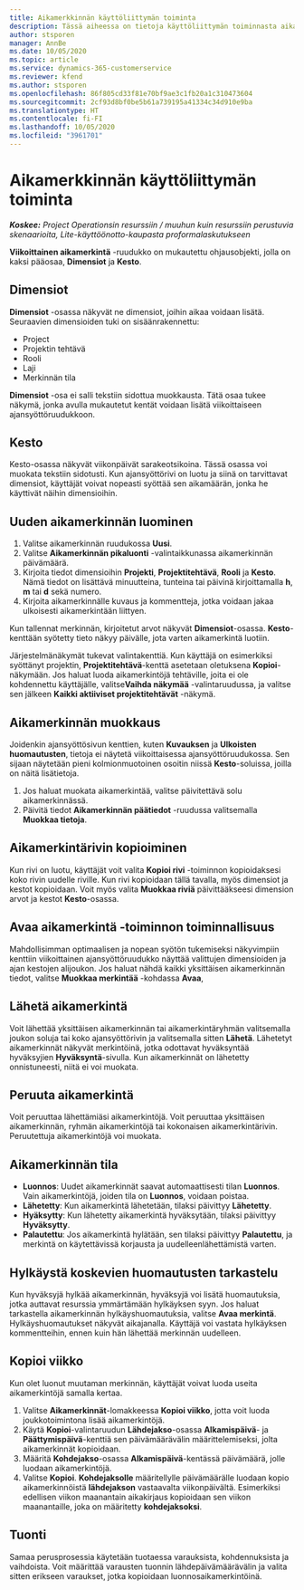 ```yaml
---
title: Aikamerkkinnän käyttöliittymän toiminta
description: Tässä aiheessa on tietoja käyttöliittymän toiminnasta aikamerkkinnässä.
author: stsporen
manager: AnnBe
ms.date: 10/05/2020
ms.topic: article
ms.service: dynamics-365-customerservice
ms.reviewer: kfend
ms.author: stsporen
ms.openlocfilehash: 86f805cd33f81e70bf9ae3c1fb20a1c310473604
ms.sourcegitcommit: 2cf93d8bf0be5b61a739195a41334c34d910e9ba
ms.translationtype: HT
ms.contentlocale: fi-FI
ms.lasthandoff: 10/05/2020
ms.locfileid: "3961701"
---
```

# <a name="time-entry-ui-behavior"></a>Aikamerkkinnän käyttöliittymän toiminta

_**Koskee:** Project Operationsin resurssiin / muuhun kuin resurssiin perustuvia skenaarioita, Lite-käyttöönotto-kaupasta proformalaskutukseen_


**Viikoittainen aikamerkintä** -ruudukko on mukautettu ohjausobjekti, jolla on kaksi pääosaa, **Dimensiot** ja **Kesto**.

## <a name="dimensions"></a>Dimensiot
**Dimensiot** -osassa näkyvät ne dimensiot, joihin aikaa voidaan lisätä. Seuraavien dimensioiden tuki on sisäänrakennettu:

  - Project
  - Projektin tehtävä
  - Rooli
  - Laji
  - Merkinnän tila

**Dimensiot** -osa ei salli tekstiin sidottua muokkausta. Tätä osaa tukee näkymä, jonka avulla mukautetut kentät voidaan lisätä viikoittaiseen ajansyöttöruudukkoon.

## <a name="duration"></a>Kesto
Kesto-osassa näkyvät viikonpäivät sarakeotsikoina. Tässä osassa voi muokata tekstiin sidotusti. Kun ajansyöttörivi on luotu ja siinä on tarvittavat dimensiot, käyttäjät voivat nopeasti syöttää sen aikamäärän, jonka he käyttivät näihin dimensioihin.

## <a name="create-a-new-time-entry"></a>Uuden aikamerkinnän luominen

1. Valitse aikamerkinnän ruudukossa **Uusi**. 
2. Valitse **Aikamerkinnän pikaluonti** -valintaikkunassa aikamerkinnän päivämäärä.
3. Kirjoita tiedot dimensioihin **Projekti**, **Projektitehtävä**, **Rooli** ja **Kesto**. Nämä tiedot on lisättävä minuutteina, tunteina tai päivinä kirjoittamalla **h**, **m** tai **d** sekä numero. 
4. Kirjoita aikamerkinnälle kuvaus ja kommentteja, jotka voidaan jakaa ulkoisesti aikamerkintään liittyen. 

Kun tallennat merkinnän, kirjoitetut arvot näkyvät **Dimensiot**-osassa. **Kesto**-kenttään syötetty tieto näkyy päivälle, jota varten aikamerkintä luotiin.

Järjestelmänäkymät tukevat valintakenttiä. Kun käyttäjä on esimerkiksi syöttänyt projektin, **Projektitehtävä**-kenttä asetetaan oletuksena **Kopioi**-näkymään. Jos haluat luoda aikamerkintöjä tehtäville, joita ei ole kohdennettu käyttäjälle, valitse**Vaihda näkymää** -valintaruudussa, ja valitse sen jälkeen **Kaikki aktiiviset projektitehtävät** -näkymä.

## <a name="edit-a-time-entry"></a>Aikamerkinnän muokkaus 
Joidenkin ajansyöttösivun kenttien, kuten **Kuvauksen** ja **Ulkoisten huomautusten**, tietoja ei näytetä viikoittaisessa ajansyöttöruudukossa. Sen sijaan näytetään pieni kolmionmuotoinen osoitin niissä **Kesto**-soluissa, joilla on näitä lisätietoja. 

1. Jos haluat muokata aikamerkintää, valitse päivitettävä solu aikamerkinnässä.
2. Päivitä tiedot **Aikamerkinnän päätiedot** -ruudussa valitsemalla **Muokkaa tietoja**. 

## <a name="copy-a-time-entry-row"></a>Aikamerkintärivin kopioiminen
Kun rivi on luotu, käyttäjät voit valita **Kopioi rivi** -toiminnon kopioidaksesi koko rivin uudelle riville. Kun rivi kopioidaan tällä tavalla, myös dimensiot ja kestot kopioidaan. Voit myös valita **Muokkaa riviä** päivittääkseesi dimension arvot ja kestot **Kesto**-osassa.

## <a name="open-a-time-entry-behavior"></a>Avaa aikamerkintä -toiminnon toiminnallisuus
Mahdollisimman optimaalisen ja nopean syötön tukemiseksi näkyvimpiin kenttiin viikoittainen ajansyöttöruudukko näyttää valittujen dimensioiden ja ajan kestojen alijoukon. Jos haluat nähdä kaikki yksittäisen aikamerkinnän tiedot, valitse **Muokkaa merkintää** -kohdassa **Avaa**,

## <a name="submit-a-time-entry"></a>Lähetä aikamerkintä
Voit lähettää yksittäisen aikamerkinnän tai aikamerkintäryhmän valitsemalla joukon soluja tai koko ajansyöttörivin ja valitsemalla sitten **Lähetä**. Lähetetyt aikamerkinnät näkyvät merkintöinä, jotka odottavat hyväksyntää hyväksyjien **Hyväksyntä**-sivulla. Kun aikamerkinnät on lähetetty onnistuneesti, niitä ei voi muokata.

## <a name="recall-a-time-entry"></a>Peruuta aikamerkintä
Voit peruuttaa lähettämiäsi aikamerkintöjä. Voit peruuttaa yksittäisen aikamerkinnän, ryhmän aikamerkintöjä tai kokonaisen aikamerkintärivin. Peruutettuja aikamerkintöjä voi muokata.

## <a name="time-entry-status"></a>Aikamerkinnän tila

- **Luonnos**: Uudet aikamerkinnät saavat automaattisesti tilan **Luonnos**. Vain aikamerkintöjä, joiden tila on **Luonnos**, voidaan poistaa.
- **Lähetetty**: Kun aikamerkintä lähetetään, tilaksi päivittyy **Lähetetty**. 
- **Hyäksytty**: Kun lähetetty aikamerkintä hyväksytään, tilaksi päivittyy **Hyväksytty**. 
- **Palautettu**: Jos aikamerkintä hylätään, sen tilaksi päivittyy **Palautettu**, ja merkintä on käytettävissä korjausta ja uudelleenlähettämistä varten. 

## <a name="view-rejection-comments"></a>Hylkäystä koskevien huomautusten tarkastelu
Kun hyväksyjä hylkää aikamerkinnän, hyväksyjä voi lisätä huomautuksia, jotka auttavat resurssia ymmärtämään hylkäyksen syyn. Jos haluat tarkastella aikamerkinnän hylkäyshuomautuksia, valitse **Avaa merkintä**. Hylkäyshuomautukset näkyvät aikajanalla. Käyttäjä voi vastata hylkäyksen kommentteihin, ennen kuin hän lähettää merkinnän uudelleen.

## <a name="copy-week"></a>Kopioi viikko
Kun olet luonut muutaman merkinnän, käyttäjät voivat luoda useita aikamerkintöjä samalla kertaa.

1. Valitse **Aikamerkinnät**-lomakkeessa **Kopioi viikko**, jotta voit luoda joukkotoimintona lisää aikamerkintöjä. 
2. Käytä **Kopioi**-valintaruudun **Lähdejakso**-osassa **Alkamispäivä**- ja **Päättymispäivä**-kenttiä sen päivämäärävälin määrittelemiseksi, jolta aikamerkinnät kopioidaan. 
3. Määritä **Kohdejakso**-osassa **Alkamispäivä**-kentässä päivämäärä, jolle luodaan aikamerkintöjä. 
4. Valitse **Kopioi**. **Kohdejaksolle** määritellylle päivämäärälle luodaan kopio aikamerkinnöistä **lähdejakson** vastaavalta viikonpäivältä. Esimerkiksi edellisen viikon maanantain aikakirjaus kopioidaan sen viikon maanantaille, joka on määritetty **kohdejaksoksi**.

## <a name="import"></a>Tuonti
Samaa perusprosessia käytetään tuotaessa varauksista, kohdennuksista ja vaihdoista. Voit määrittää varausten tuonnin lähdepäivämäärävälin ja valita sitten erikseen varaukset, jotka kopioidaan luonnosaikamerkintöinä. 
